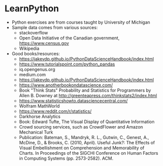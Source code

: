 # LearnPython

- Python exercises are from courses taught by University of Michigan
- Sample data comes from various sources: 
     * stackoverflow
     * Open Data Initiative of the Canadian government, https://www.census.gov 
     * Wikipedia
- Good books/resources: 
     * https://jakevdp.github.io/PythonDataScienceHandbook/index.html
     * https://www.tutorialspoint.com/python_pandas
     * iq.opengenus.org
     * medium.com
     * https://jakevdp.github.io/PythonDataScienceHandbook/index.html
     * https://www.anotherbookondatascience.com/
     * Book "Think Stats" Probability and Statistics for Programmers by Allen B. Downey at http://greenteapress.com/thinkstats2/index.html
     * https://www.statisticshowto.datasciencecentral.com/  
     * Wolfram MathWorld
     * https://www.reddit.com/r/statistics/
     * Darkhorse Analytics
     * Book: Edward Tufte, The Visual Display of Quantitative Information
     * Crowd sourcing services, such as CrowdFlower and Amazon Mechanical Turk
     * Publication: Bateman, S., Mandryk, R. L., Gutwin, C., Genest, A., McDine, D., & Brooks, C. (2010, April). Useful Junk?:       The Effects of Visual Embellishment on Comprehension and Memorability of Charts. In Proceedings of the SIGCHI Conference on Human Factors in Computing Systems (pp. 2573-2582). ACM.
     

